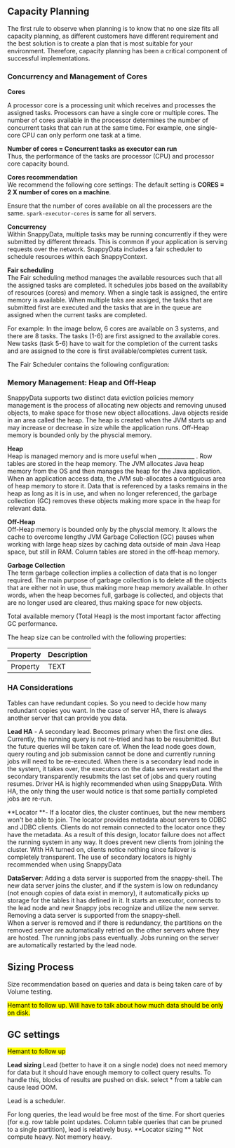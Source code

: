 ## Capacity Planning

The first rule to observe when planning is to know that no one size fits all capacity planning, as different customers have different requirement and the best solution is to create a plan that is most suitable for your environment. Therefore, capacity planning has been a critical component of successful implementations.

### Concurrency and Management of Cores

**Cores**

A processor core is a processing unit which receives and processes the assigned tasks. Processors can have a single core or multiple cores. The number of cores available in the processor determines the number of concurrent tasks that can run at the same time. For example, one single-core CPU can only perform one task at a time.

**Number of cores = Concurrent tasks as executor can run** </br>
Thus, the performance of the tasks are processor (CPU) and processor core capacity bound.

**Cores recommendation**</br>
We recommend the following core settings:
The default setting is **CORES = 2 X number of cores on a machine**. 

Ensure that the number of cores available on all the processers are the same. `spark-executor-cores` is same for all servers.

**Concurrency**</br>
Within SnappyData, multiple tasks may be running concurrently if they were submitted by different threads. This is common if your application is serving requests over the network. SnappyData includes a fair scheduler to schedule resources within each SnappyContext.

**Fair scheduling**</br> 
The Fair scheduling method manages the available resources such that all the assigned tasks are completed. It schedules jobs based on the availablity of resources (cores) and memory.
When a single task is assigned, the entire memory is available. When multiple taks are assiged, the tasks that are submitted first are executed and the tasks that are in the queue are assigned when the current tasks are completed.

For example: In the image below, 6 cores are available on 3 systems, and there are 8 tasks. The tasks (1-6) are first assigned to the available cores. New tasks (task 5-6) have to wait for the completion of the current tasks and are assigned to the core is first available/completes current task.

The Fair Scheduler contains the following configuration:

### Memory Management: Heap and Off-Heap 
SnappyData supports two distinct data eviction policies memory management is the process of allocating new objects and removing unused objects, to make space for those new object allocations. Java objects reside in an area called the heap. The heap is created when the JVM starts up and may increase or decrease in size while the application runs. Off-Heap memory is bounded only by the physcial memory. 

**Heap**</br>
Heap is managed memory and is more useful when _____________ . Row tables are stored in the heap memory. The JVM allocates Java heap memory from the OS and then manages the heap for the Java application. When an application access data, the JVM sub-allocates a contiguous area of heap memory to store it.
Data that is referenced by a tasks remains in the heap as long as it is in use, and when no longer referenced, the garbage collection (GC) removes these objects making more space in the heap for relevant data.

**Off-Heap**</br>
Off-Heap memory is bounded only by the physcial memory. It allows the cache to overcome lengthy JVM Garbage Collection (GC) pauses when working with large heap sizes by caching data outside of main Java Heap space, but still in RAM. Column tables are stored in the off-heap memory.

**Garbage Collection**</br>
The term garbage collection implies a collection of data that is no longer required. 
The main purpose of garbage collection is to delete all the objects that are either not in use, thus making more heap memory available.
In other words, when the heap becomes full, garbage is collected, and objects that are no longer used are cleared, thus making space for new objects.

Total available memory (Total Heap) is the most important factor affecting GC performance.


The heap size can be controlled with the following properties:

| Property | Description |
|--------|--------|
| Property | TEXT|

### HA Considerations
Tables can have redundant copies. So you need to decide how many redundant copies you want. In the case of server HA, there is always another server that can provide you data.

**Lead HA** - A secondary lead. Becomes primary when the first one dies. Currently, the running query is not re-tried and has to be resubmitted. But the future queries will be taken care of. 
When the lead node goes down, query routing and job submission cannot be done and currently running jobs will need to be re-executed. When there is a secondary lead node in the system, it takes over, the executors on the data servers restart and the secondary transparently resubmits the last set of jobs and query routing resumes. Driver HA is highly recommended when using SnappyData. With HA, the only thing the user would notice is that some partially completed jobs are re-run.

**Locator **- If a locator dies, the cluster continues, but the new members won't be able to join. 
The locator provides metadata about servers to ODBC and JDBC clients. Clients do not remain connected to the locator once they have the metadata. As a result of this design, locator failure does not affect the running system in any way. It does prevent new clients from joining the cluster. 
With HA turned on, clients notice nothing since failover is completely transparent. The use of secondary locators is highly recommended when using SnappyData

**DataServer**:
Adding a data server is supported from the snappy-shell. The new data server joins the cluster, and if the system is low on redundancy (not enough copies of data exist in memory), it automatically picks up storage for the tables it has defined in it. It starts an executor, connects to the lead node and new Snappy jobs recognize and utilize the new server.
Removing a data server is supported from the snappy-shell. 	
When a server is removed and if there is redundancy, the partitions on the removed server are automatically retried on the other servers where they are hosted. The running jobs pass eventually. Jobs running on the server are automatically restarted by the lead node.

## Sizing Process
Size recommendation based on queries and data is being taken care of by Volume testing. 

<mark>Hemant to follow up. Will have to talk about how much data should be only on disk.<mark>

## GC settings 

<mark>Hemant to follow up</mark>

**Lead sizing** 
Lead (better to have it on a single node) does not need memory for data but it should have enough memory to collect query results. To handle this, blocks of results are pushed on disk. select * from a table can cause lead OOM. 

Lead is a scheduler. 

For long queries, the lead would be free most of the time. For short queries (for e.g. row table point updates. Column table queries that can be pruned to a single partition), lead is relatively busy.
**Locator sizing **
Not compute heavy. Not memory heavy.		